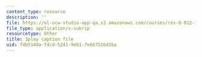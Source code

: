 ```yaml
---
content_type: resource
description: ''
file: https://ol-ocw-studio-app-qa.s3.amazonaws.com/courses/res-6-012-introduction-to-probability-spring-2018/f4b514daf4cd52419eb17e667516d1ba_-k8WU-KB0rk.vtt
file_type: application/x-subrip
resourcetype: Other
title: 3play caption file
uid: f4b514da-f4cd-5241-9eb1-7e667516d1ba
---
```

